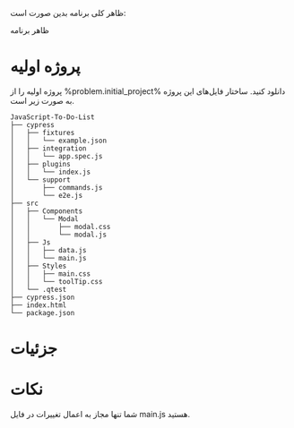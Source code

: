  ظاهر کلی برنامه بدین صورت است:

ظاهر برنامه



# پروژه اولیه

پروژه اولیه را از
%problem.initial_project%
دانلود کنید.
ساختار فایل‌های این پروژه به صورت زیر است.

```
JavaScript-To-Do-List
├── cypress
│   ├── fixtures
│   │   └── example.json
│   ├── integration
│   │   └── app.spec.js
│   ├── plugins
│   │   └── index.js
│   └── support
│       ├── commands.js
│       └── e2e.js
├── src
│   ├── Components
│   │   └── Modal
│   │       ├── modal.css
│   │       └── modal.js
│   ├── Js
│   │   ├── data.js
│   │   └── main.js
│   ├── Styles
│   │   ├── main.css
│   │   └── toolTip.css
│   └── .qtest
├── cypress.json
├── index.html
└── package.json
```



# جزئیات




# نکات


شما تنها مجاز به اعمال تغییرات در فایل main.js هستید.



